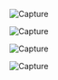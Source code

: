 


![Capture](https://user-images.githubusercontent.com/82764021/115983361-44b4c900-a5be-11eb-9398-c169da90a9cf.PNG)





![Capture](https://user-images.githubusercontent.com/82764021/115983535-5185ec80-a5bf-11eb-9923-829bb1558a8e.PNG)




![Capture](https://user-images.githubusercontent.com/82764021/115983602-d113bb80-a5bf-11eb-98d0-16477535f028.PNG)




![Capture](https://user-images.githubusercontent.com/82764021/115983769-e76e4700-a5c0-11eb-8ae0-cc7c08316db7.PNG)



